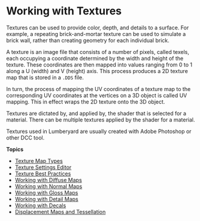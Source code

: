 # Working with Textures<a name="mat-texture-intro"></a>

Textures can be used to provide color, depth, and details to a surface\. For example, a repeating brick\-and\-mortar texture can be used to simulate a brick wall, rather than creating geometry for each individual brick\. 

A texture is an image file that consists of a number of pixels, called texels, each occupying a coordinate determined by the width and height of the texture\. These coordinates are then mapped into values ranging from 0 to 1 along a U \(width\) and V \(height\) axis\. This process produces a 2D texture map that is stored in a `.DDS` file\. 

In turn, the process of mapping the UV coordinates of a texture map to the corresponding UV coordinates at the vertices on a 3D object is called UV mapping\. This in effect wraps the 2D texture onto the 3D object\. 

Textures are dictated by, and applied by, the shader that is selected for a material\. There can be multiple textures applied by the shader for a material\. 

Textures used in Lumberyard are usually created with Adobe Photoshop or other DCC tool\. 

**Topics**
+ [Texture Map Types](mat-texture-types.md)
+ [Texture Settings Editor](texture-settings-editor.md)
+ [Texture Best Practices](mat-texture-best-practices.md)
+ [Working with Diffuse Maps](mat-maps-diffuse.md)
+ [Working with Normal Maps](mat-maps-normal-intro.md)
+ [Working with Gloss Maps](mat-maps-gloss.md)
+ [Working with Detail Maps](mat-maps-detail-intro.md)
+ [Working with Decals](mat-maps-decal-intro.md)
+ [Displacement Maps and Tessellation](mat-maps-displacement-intro.md)